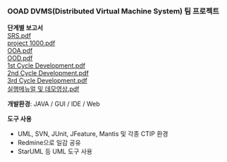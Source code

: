 ### OOAD DVMS(Distributed Virtual Machine System) 팀 프로젝트

**단계별 보고서**  
[SRS.pdf](https://github.com/ksi05503/Object-Oriented-Analysis-and-Design/files/7126215/SRS.pdf)  
[project 1000.pdf](https://github.com/ksi05503/Object-Oriented-Analysis-and-Design/files/7126201/project.1000.pdf)  
[OOA.pdf](https://github.com/ksi05503/Object-Oriented-Analysis-and-Design/files/7126205/OOA.pdf)  
[OOD.pdf](https://github.com/ksi05503/Object-Oriented-Analysis-and-Design/files/7126206/OOD.pdf)  
[1st Cycle Development.pdf](https://github.com/ksi05503/Object-Oriented-Analysis-and-Design/files/7126207/1st.Cycle.Development.pdf)  
[2nd Cycle Development.pdf](https://github.com/ksi05503/Object-Oriented-Analysis-and-Design/files/7126209/2nd.Cycle.Development.pdf)  
[3rd Cycle Development.pdf](https://github.com/ksi05503/Object-Oriented-Analysis-and-Design/files/7126212/3rd.Cycle.Development.pdf)  
[실행메뉴얼 및 데모영상.pdf](https://github.com/ksi05503/Object-Oriented-Analysis-and-Design/files/7126213/default.pdf)  

**개발환경**: JAVA / GUI / IDE / Web

**도구 사용**

* UML, SVN, JUnit, JFeature, Mantis 및 각종 CTIP 환경
* Redmine으로 일감 공유
* StarUML 등 UML 도구 사용 







